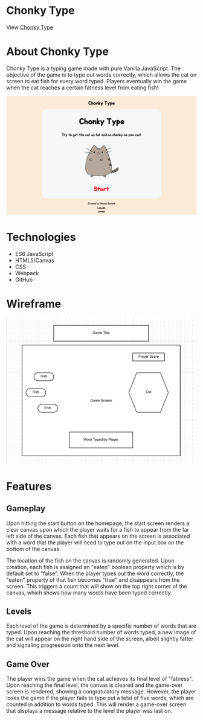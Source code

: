 # Chonky Type

View <a href='https://sheavadanesh.github.io/chonky-type/'>Chonky Type</a>

# About Chonky Type

Chonky Type is a typing game made with pure Vanilla JavaScript. The objective of the game is to type out words correctly, which allows the cat on screen to eat fish for every word typed. Players eventually win the game when the cat reaches a certain fatness level from eating fish!

<img src='./public/images/homepage.png'>

# Technologies

* ES6 JavaScript
* HTML5/Canvas
* CSS
* Webpack
* GitHub  

# Wireframe

<img src='./public/images/ct_wireframe.png'>

# Features

## Gameplay

Upon hitting the start button on the homepage, the start screen renders a clear canvas upon which the player waits for a fish to appear from the far left side of the canvas. Each fish that appears on the screen is associated with a word that the player will need to type out on the input box on the bottom of the canvas. 

The location of the fish on the canvas is randomly generated. Upon creation, each fish is assigned an "eaten" boolean property which is by default set to "false". When the player types out the word correctly, the "eaten" property of that fish becomes "true" and disappears from the screen. This triggers a count that will show on the top right corner of the canvas, which shows how many words have been typed correctly. 

## Levels

Each level of the game is determined by a specific number of words that are typed. Upon reaching the threshold number of words typed, a new image of the cat will appear on the right hand side of the screen, albeit slightly fatter and signaling progression onto the next level.

## Game Over

The player wins the game when the cat achieves its final level of "fatness". Upon reaching the final level, the canvas is cleared and the game-over screen is rendered, showing a congratulatory message. However, the player loses the game if the player fails to type out a total of five words, which are counted in addition to words typed. This will render a game-over screen that displays a message relative to the level the player was last on.
